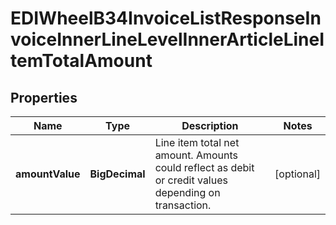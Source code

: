 

# EDIWheelB34InvoiceListResponseInvoiceInnerLineLevelInnerArticleLineItemTotalAmount


## Properties

| Name | Type | Description | Notes |
|------------ | ------------- | ------------- | -------------|
|**amountValue** | **BigDecimal** | Line item total net amount. Amounts could reflect as debit or credit values depending on transaction. |  [optional] |



